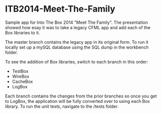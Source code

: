 ITB2014-Meet-The-Family
=======================

Sample app for Into The Box 2014 "Meet The Family".  The presentation showed how esay it was to take a legacy CFML app and add each of the Box libraries to it.


The master branch contains the legacy app in its original form.  To run it locally set up a mySQL database using the SQL dump in the workbench folder.

To see the addition of Box libraries, switch to each branch in this order:
* TestBox 
* WireBox
* CacheBox
* LogBox

Each branch contains the changes from the prior branches so once you get to LogBox, the application will be fully converted over to using each Box library. To run the unit tests, navigate to the /tests folder.
